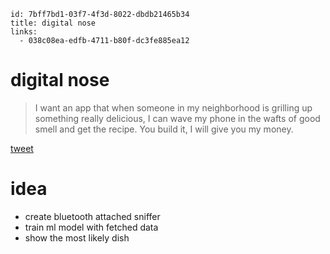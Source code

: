 ```
id: 7bff7bd1-03f7-4f3d-8022-dbdb21465b34
title: digital nose
links:
  - 038c08ea-edfb-4711-b80f-dc3fe885ea12
```

# digital nose

> I want an app that when someone in my neighborhood is grilling up something really delicious, I can wave my phone in the wafts of good smell and get the recipe. You build it, I will give you my money.

[tweet][1]

# idea

* create bluetooth attached sniffer
* train ml model with fetched data
* show the most likely dish


[1]: https://twitter.com/grandmeryl/status/1380299400434614287

